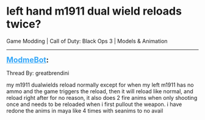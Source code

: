 # left hand m1911 dual wield reloads twice?
Game Modding | Call of Duty: Black Ops 3 | Models & Animation

---
<strong style="font-size: 1.4em;"><span style="text-decoration: underline;text-decoration-color: #34a7f9;"><span style="color:#34a7f9;">ModmeBot</span></span>:</strong>

<p>Thread By: greatbrendini<br /><p style="text-align:left;">my m1911 dualwields reload normally except for when my left m1911 has no ammo and the game triggers the reload, then it will reload like normal, and reload right after for no reason, it also does 2 fire anims when only shooting once and needs to be reloaded when i first pullout the weapon. i have redone the anims in maya like 4 times with seanims to no avail</p></p>
